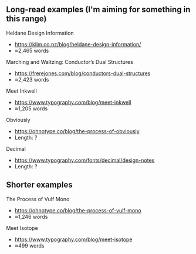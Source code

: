 ## Long-read examples (I'm aiming for something in this range)

Heldane Design Information
- https://klim.co.nz/blog/heldane-design-information/
- ≈2,465 words

Marching and Waltzing: Conductor’s Dual Structures
- https://frerejones.com/blog/conductors-dual-structures
- ≈2,423 words

Meet Inkwell
- https://www.typography.com/blog/meet-inkwell
- ≈1,205 words

Obviously
- https://ohnotype.co/blog/the-process-of-obviously
- Length: ?

Decimal
- https://www.typography.com/fonts/decimal/design-notes
- Length: ?


## Shorter examples

The Process of Vulf Mono
- https://ohnotype.co/blog/the-process-of-vulf-mono
- ≈1,246 words

Meet Isotope
- https://www.typography.com/blog/meet-isotope
- ≈499 words